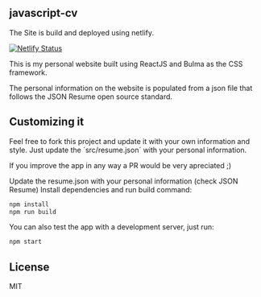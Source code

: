 ## javascript-cv

The Site is build and deployed using netlify.

[![Netlify Status](https://api.netlify.com/api/v1/badges/3847d3ad-538b-462d-b1c6-4112882d8c4c/deploy-status)](https://app.netlify.com/sites/stoic-jepsen-37d71d/deploys)

This is my personal website built using ReactJS and Bulma as the CSS framework.

The personal information on the website is populated from a json file that follows the JSON Resume open source standard.

## Customizing it
Feel free to fork this project and update it with your own information and style. Just update the ´src/resume.json´ with your personal information.

If you improve the app in any way a PR would be very apreciated ;)

Update the resume.json with your personal information (check JSON Resume)
Install dependencies and run build command:

```bash
npm install
npm run build
```
You can also test the app with a development server, just run:

```bash
npm start
```

## License
MIT
